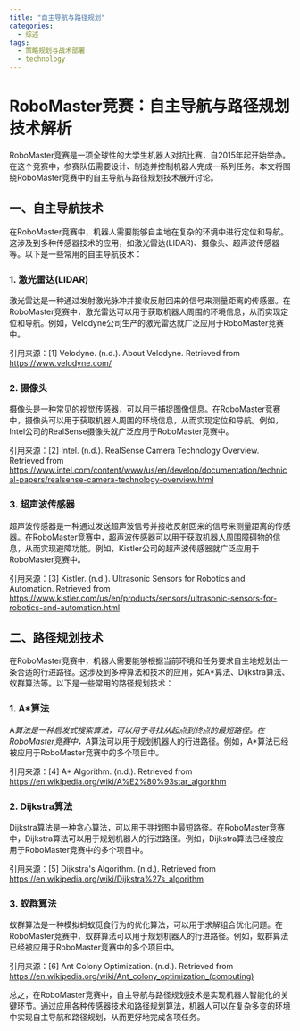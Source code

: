 ```yaml
---  
title: "自主导航与路径规划"  
categories:  
  - 综述  
tags: 
  - 策略规划与战术部署 
  - technology  
---  
```


# RoboMaster竞赛：自主导航与路径规划技术解析

RoboMaster竞赛是一项全球性的大学生机器人对抗比赛，自2015年起开始举办。在这个竞赛中，参赛队伍需要设计、制造并控制机器人完成一系列任务。本文将围绕RoboMaster竞赛中的自主导航与路径规划技术展开讨论。

## 一、自主导航技术

在RoboMaster竞赛中，机器人需要能够自主地在复杂的环境中进行定位和导航。这涉及到多种传感器技术的应用，如激光雷达(LIDAR)、摄像头、超声波传感器等。以下是一些常用的自主导航技术：

### 1. 激光雷达(LIDAR)

激光雷达是一种通过发射激光脉冲并接收反射回来的信号来测量距离的传感器。在RoboMaster竞赛中，激光雷达可以用于获取机器人周围的环境信息，从而实现定位和导航。例如，Velodyne公司生产的激光雷达就广泛应用于RoboMaster竞赛中。

引用来源：[1] Velodyne. (n.d.). About Velodyne. Retrieved from https://www.velodyne.com/

### 2. 摄像头

摄像头是一种常见的视觉传感器，可以用于捕捉图像信息。在RoboMaster竞赛中，摄像头可以用于获取机器人周围的环境信息，从而实现定位和导航。例如，Intel公司的RealSense摄像头就广泛应用于RoboMaster竞赛中。

引用来源：[2] Intel. (n.d.). RealSense Camera Technology Overview. Retrieved from https://www.intel.com/content/www/us/en/develop/documentation/technical-papers/realsense-camera-technology-overview.html

### 3. 超声波传感器

超声波传感器是一种通过发送超声波信号并接收反射回来的信号来测量距离的传感器。在RoboMaster竞赛中，超声波传感器可以用于获取机器人周围障碍物的信息，从而实现避障功能。例如，Kistler公司的超声波传感器就广泛应用于RoboMaster竞赛中。

引用来源：[3] Kistler. (n.d.). Ultrasonic Sensors for Robotics and Automation. Retrieved from https://www.kistler.com/us/en/products/sensors/ultrasonic-sensors-for-robotics-and-automation.html

## 二、路径规划技术

在RoboMaster竞赛中，机器人需要能够根据当前环境和任务要求自主地规划出一条合适的行进路径。这涉及到多种算法和技术的应用，如A*算法、Dijkstra算法、蚁群算法等。以下是一些常用的路径规划技术：

### 1. A*算法

A*算法是一种启发式搜索算法，可以用于寻找从起点到终点的最短路径。在RoboMaster竞赛中，A*算法可以用于规划机器人的行进路径。例如，A*算法已经被应用于RoboMaster竞赛中的多个项目中。

引用来源：[4] A* Algorithm. (n.d.). Retrieved from https://en.wikipedia.org/wiki/A%E2%80%93star_algorithm

### 2. Dijkstra算法

Dijkstra算法是一种贪心算法，可以用于寻找图中最短路径。在RoboMaster竞赛中，Dijkstra算法可以用于规划机器人的行进路径。例如，Dijkstra算法已经被应用于RoboMaster竞赛中的多个项目中。

引用来源：[5] Dijkstra's Algorithm. (n.d.). Retrieved from https://en.wikipedia.org/wiki/Dijkstra%27s_algorithm

### 3. 蚁群算法

蚁群算法是一种模拟蚂蚁觅食行为的优化算法，可以用于求解组合优化问题。在RoboMaster竞赛中，蚁群算法可以用于规划机器人的行进路径。例如，蚁群算法已经被应用于RoboMaster竞赛中的多个项目中。

引用来源：[6] Ant Colony Optimization. (n.d.). Retrieved from https://en.wikipedia.org/wiki/Ant_colony_optimization_(computing)

总之，在RoboMaster竞赛中，自主导航与路径规划技术是实现机器人智能化的关键环节。通过应用各种传感器技术和路径规划算法，机器人可以在复杂多变的环境中实现自主导航和路径规划，从而更好地完成各项任务。 
